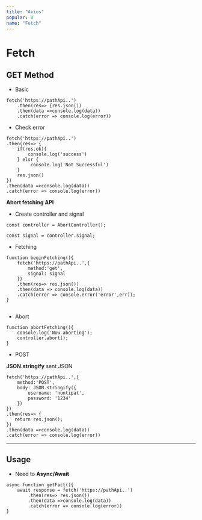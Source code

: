 ```yaml
---
title: "Axios"
popular: 0
name: "Fetch"
---
```


# Fetch

## GET Method

- Basic

```
fetch('https://pathApi..')
    .then(res=> {res.json())
    .then(data =>console.log(data))
    .catch(error => console.log(error))
```

- Check error

```
fetch('https://pathApi..')
.then(res=> {
    if(res.ok){
        console.log('success')
    } elsr {
         console.log('Not Successful')
    }
    res.json()
})
.then(data =>console.log(data))
.catch(error => console.log(error))
```

**Abort fetching API**

- Create controller and signal

```
const controller = AbortController();
```

```
const signal = controller.signal;
```

- Fetching

```
function beginFetching(){
    fetch('https://pathApi..',{
        method:'get',
        signal: signal
    })
    .then(res=> res.json())
    .then(data => console.log(data))
    .catch(error => console.error('error',err));
}


```

- Abort

```
function abortFetching(){
    console.log('Now aborting');
    controller.abort();
}
```

- POST

**JSON.stringify** sent JSON

```
fetch('https://pathApi..',{
    method:'POST',
    body: JSON.stringify({
        username: 'nuntipat',
        password: '1234'
    })
})
.then(res=> {
   return res.json();
})
.then(data =>console.log(data))
.catch(error => console.log(error))
```

---

## Usage

- Need to **Async/Await**

```
async function getFact(){
    await response = fetch('https://pathApi..')
        .then(res=> res.json())
        .then(data =>console.log(data))
        .catch(error => console.log(error))
}

```

